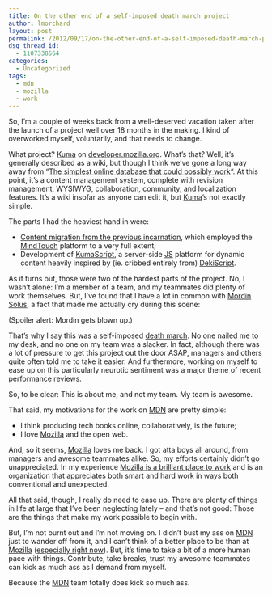 ```yaml
---
title: On the other end of a self-imposed death march project
author: lmorchard
layout: post
permalink: /2012/09/17/on-the-other-end-of-a-self-imposed-death-march-project
dsq_thread_id:
  - 1107338564
categories:
  - Uncategorized
tags:
  - mdn
  - mozilla
  - work
---
```

So, I&#8217;m a couple of weeks back from a well-deserved vacation taken after the launch of a project well over 18 months in the making. I kind of overworked myself, voluntarily, and that needs to change.

<!--more-->

What project? [Kuma][1] on [developer.mozilla.org][2]. What&#8217;s that? Well, it&#8217;s generally described as a wiki, but though I think we&#8217;ve gone a long way away from &#8220;[The simplest online database that could possibly work][3]&#8220;. At this point, it&#8217;s a content management system, complete with revision management, WYSIWYG, collaboration, community, and localization features. It&#8217;s a wiki insofar as anyone can edit it, but <a target="_blank" title="Kuma" href="https://developer.mozilla.org/docs/Project:Getting_started_with_Kuma?utm_source=wordpress%20blog&utm_medium=content%20link&utm_campaign=promote%20mdn">Kuma</a>&#8217;s not exactly simple.

The parts I had the heaviest hand in were:

*   [Content migration from the previous incarnation][4], which employed the [MindTouch][5] platform to a very full extent;
*   Development of [KumaScript][6], a server-side <a target="_blank" title="JS" href="https://developer.mozilla.org/docs/JavaScript?utm_source=wordpress%20blog&utm_medium=content%20link&utm_campaign=promote%20mdn">JS</a> platform for dynamic content heavily inspired by (ie. cribbed entirely from) [DekiScript][7].

As it turns out, those were two of the hardest parts of the project. No, I wasn&#8217;t alone: I&#8217;m a member of a team, and my teammates did plenty of work themselves. But, I&#8217;ve found that I have a lot in common with [Mordin Solus][8], a fact that made me actually cry during this scene:

<span class='embed-youtube' style='text-align:center; display: block;'></span>

(Spoiler alert: Mordin gets blown up.)

That&#8217;s why I say this was a self-imposed [death march][9]. No one nailed me to my desk, and no one on my team was a slacker. In fact, although there was a lot of pressure to get this project out the door ASAP, managers and others quite often told me to take it easier. And furthermore, working on myself to ease up on this particularly neurotic sentiment was a major theme of recent performance reviews.

So, to be clear: This is about me, and not my team. My team is awesome.

That said, my motivations for the work on <a target="_blank" title="MDN" href="https://developer.mozilla.org/?utm_source=wordpress%20blog&utm_medium=content%20link&utm_campaign=promote%20mdn">MDN</a> are pretty simple:

*   I think producing tech books online, collaboratively, is the future;
*   I love <a target="_blank" title="Mozilla" href="https://www.mozilla.org/?utm_source=wordpress%20blog&utm_medium=content%20link&utm_campaign=promote%20mdn">Mozilla</a> and the open web.

And, so it seems, <a target="_blank" title="Mozilla" href="https://www.mozilla.org/?utm_source=wordpress%20blog&utm_medium=content%20link&utm_campaign=promote%20mdn">Mozilla</a> loves me back. I got atta boys all around, from managers and awesome teammates alike. So, my efforts certainly didn&#8217;t go unappreciated. In my experience [Mozilla is a brilliant place to work][10] and is an organization that appreciates both smart and hard work in ways both conventional and unexpected.

All that said, though, I really do need to ease up. There are plenty of things in life at large that I&#8217;ve been neglecting lately &#8211; and that&#8217;s not good: Those are the things that make my work possible to begin with.

But, I&#8217;m not burnt out and I&#8217;m not moving on. I didn&#8217;t bust my ass on <a target="_blank" title="MDN" href="https://developer.mozilla.org/?utm_source=wordpress%20blog&utm_medium=content%20link&utm_campaign=promote%20mdn">MDN</a> just to wander off from it, and I can&#8217;t think of a better place to be than at <a target="_blank" title="Mozilla" href="https://www.mozilla.org/?utm_source=wordpress%20blog&utm_medium=content%20link&utm_campaign=promote%20mdn">Mozilla</a> ([especially right now][11]). But, it&#8217;s time to take a bit of a more human pace with things. Contribute, take breaks, trust my awesome teammates can kick as much ass as I demand from myself.

Because the <a target="_blank" title="MDN" href="https://developer.mozilla.org/?utm_source=wordpress%20blog&utm_medium=content%20link&utm_campaign=promote%20mdn">MDN</a> team totally does kick so much ass.

 [1]: https://github.com/mozilla/kuma
 [2]: https://developer.mozilla.org
 [3]: http://www.wiki.org/wiki.cgi?WhatIsWiki
 [4]: https://github.com/mozilla/kuma/blob/master/apps/dekicompat/management/commands/migrate_to_kuma_wiki.py
 [5]: http://www.mindtouch.com/
 [6]: https://github.com/mozilla/kumascript
 [7]: http://developer.mindtouch.com/en/docs/DekiScript
 [8]: http://masseffect.wikia.com/wiki/Mordin_Solus
 [9]: http://en.wikipedia.org/wiki/Death_march_%28project_management%29
 [10]: http://careers.mozilla.org/en-US/
 [11]: https://wiki.mozilla.org/Kilimanjaro